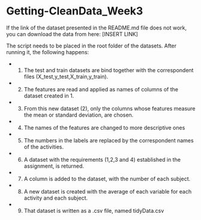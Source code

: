 Getting-CleanData_Week3
=======================
If the link of the dataset presented in the README.md file does not work, you can download the data from here:
[INSERT LINK]

The script needs to be placed in the root folder of the datasets.
After running it, the following happens:

- 1. The test and train datasets are bind together with the correspondent files (X_test,y_test,X_train,y_train).
- 2. The features are read and applied as names of columns of the dataset created in 1.
- 3. From this new dataset (2), only the columns whose features measure the mean or standard deviation, are chosen.
- 4. The names of the features are changed to more descriptive ones
- 5. The numbers in the labels are replaced by the correspondent names of the activities.
- 6. A dataset with the requirements (1,2,3 and 4) established in the assignment, is returned.

- 7. A column is added to the dataset, with the number of each subject.
- 8. A new dataset is created with the average of each variable for each activity and each subject.
- 9. That dataset is written as a .csv file, named tidyData.csv